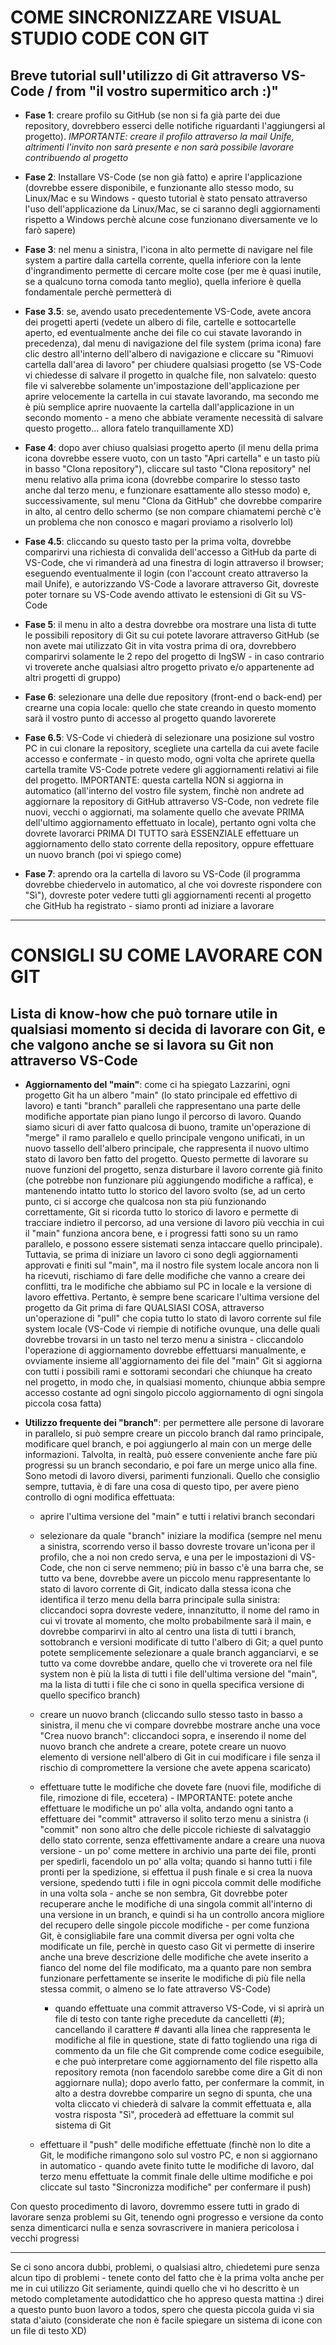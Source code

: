 # COME SINCRONIZZARE VISUAL STUDIO CODE CON GIT
## Breve tutorial sull'utilizzo di Git attraverso VS-Code / from "il vostro supermitico arch :)"

* **Fase 1**: creare profilo su GitHub (se non si fa già parte dei due repository, dovrebbero esserci delle notifiche riguardanti l'aggiungersi al progetto). *IMPORTANTE: creare il profilo attraverso la mail Unife, altrimenti l'invito non sarà presente e non sarà possibile lavorare contribuendo al progetto*

* **Fase 2**: Installare VS-Code (se non già fatto) e aprire l'applicazione (dovrebbe essere disponibile, e funzionante allo stesso modo, su Linux/Mac e su Windows - questo tutorial è stato pensato attraverso l'uso dell'applicazione da Linux/Mac, se ci saranno degli aggiornamenti rispetto a Windows perchè alcune cose funzionano diversamente ve lo farò sapere)

* **Fase 3**: nel menu a sinistra, l'icona in alto permette di navigare nel file system a partire dalla cartella corrente, quella inferiore con la lente d'ingrandimento permette di cercare molte cose (per me è quasi inutile, se a qualcuno torna comoda tanto meglio), quella inferiore è quella fondamentale perchè permetterà di 

* **Fase 3.5**: se, avendo usato precedentemente VS-Code, avete ancora dei progetti aperti (vedete un albero di file, cartelle e sottocartelle aperto, ed eventualmente anche dei file co cui stavate lavorando in precedenza), dal menu di navigazione del file system (prima icona) fare clic destro all'interno dell'albero di navigazione e cliccare su "Rimuovi cartella dall'area di lavoro" per chiudere qualsiasi progetto (se VS-Code vi chiedesse di salvare il progetto in qualche file, non salvatelo: questo file vi salverebbe solamente un'impostazione dell'applicazione per aprire velocemente la cartella in cui stavate lavorando, ma secondo me è più semplice aprire nuovaente la cartella dall'applicazione in un secondo momento - a meno che abbiate veramente necessità di salvare questo progetto... allora fatelo tranquillamente XD)

* **Fase 4**: dopo aver chiuso qualsiasi progetto aperto (il menu della prima icona dovrebbe essere vuoto, con un tasto "Apri cartella" e un tasto più in basso "Clona repository"), cliccare sul tasto "Clona repository" nel menu relativo alla prima icona (dovrebbe comparire lo stesso tasto anche dal terzo menu, e funzionare esattamente allo stesso modo) e, successivamente, sul menu "Clona da GitHub" che dovrebbe comparire in alto, al centro dello schermo (se non compare chiamatemi perchè c'è un problema che non conosco e magari proviamo a risolverlo lol)

* **Fase 4.5**: cliccando su questo tasto per la prima volta, dovrebbe comparirvi una richiesta di convalida dell'accesso a GitHub da parte di VS-Code, che vi rimanderà ad una finestra di login attraverso il browser; eseguendo eventualmente il login (con l'account creato attraverso la mail Unife), e autorizzando VS-Code a lavorare attraverso Git, dovreste poter tornare su VS-Code avendo attivato le estensioni di Git su VS-Code

* **Fase 5**: il menu in alto a destra dovrebbe ora mostrare una lista di tutte le possibili repository di Git su cui potete lavorare attraverso GitHub (se non avete mai utilizzato Git in vita vostra prima di ora, dovrebbero comparirvi solamente le 2 repo del progetto di IngSW - in caso contrario vi troverete anche qualsiasi altro progetto privato e/o appartenente ad altri progetti di gruppo)

* **Fase 6**: selezionare una delle due repository (front-end o back-end) per crearne una copia locale: quello che state creando in questo momento sarà il vostro punto di accesso al progetto quando lavorerete

* **Fase 6.5**: VS-Code vi chiederà di selezionare una posizione sul vostro PC in cui clonare la repository, scegliete una cartella da cui avete facile accesso e confermate - in questo modo, ogni volta che aprirete quella cartella tramite VS-Code potrete vedere gli aggiornamenti relativi ai file del progetto. IMPORTANTE: questa cartella NON si aggiorna in automatico (all'interno del vostro file system, finchè non andrete ad aggiornare la repository di GitHub attraverso VS-Code, non vedrete file nuovi, vecchi o aggiornati, ma solamente quello che avevate PRIMA dell'ultimo aggiornamento effettuato in locale), pertanto ogni volta che dovrete lavorarci PRIMA DI TUTTO sarà ESSENZIALE effettuare un aggiornamento dello stato corrente della repository, oppure effettuare un nuovo branch (poi vi spiego come)

* **Fase 7**: aprendo ora la cartella di lavoro su VS-Code (il programma dovrebbe chiedervelo in automatico, al che voi dovreste rispondere con "Sì"), dovreste poter vedere tutti gli aggiornamenti recenti al progetto che GitHub ha registrato - siamo pronti ad iniziare a lavorare

<hr>

# CONSIGLI SU COME LAVORARE CON GIT
## Lista di know-how che può tornare utile in qualsiasi momento si decida di lavorare con Git, e che valgono anche se si lavora su Git non attraverso VS-Code

* **Aggiornamento del "main"**: come ci ha spiegato Lazzarini, ogni progetto Git ha un albero "main" (lo stato principale ed effettivo di lavoro) e tanti "branch" paralleli che rappresentano una parte delle modifiche apportate pian piano lungo il percorso di lavoro. Quando siamo sicuri di aver fatto qualcosa di buono, tramite un'operazione di "merge" il ramo parallelo e quello principale vengono unificati, in un nuovo tassello dell'albero principale, che rappresenta il nuovo ultimo stato di lavoro ben fatto del progetto. Questo permette di lavorare su nuove funzioni del progetto, senza disturbare il lavoro corrente già finito (che potrebbe non funzionare più aggiungendo modifiche a raffica), e mantenendo intatto tutto lo storico del lavoro svolto (se, ad un certo punto, ci si accorge che qualcosa non sta più funzionando correttamente, Git si ricorda tutto lo storico di lavoro e permette di tracciare indietro il percorso, ad una versione di lavoro più vecchia in cui il "main" funziona ancora bene, e i progressi fatti sono su un ramo parallelo, e possono essere sistemati senza intaccare quello principale). Tuttavia, se prima di iniziare un lavoro ci sono degli aggiornamenti approvati e finiti sul "main", ma il nostro file system locale ancora non li ha ricevuti, rischiamo di fare delle modifiche che vanno a creare dei conflitti, tra le modifiche che abbiamo sul PC in locale e la versione di lavoro effettiva. Pertanto, è sempre bene scaricare l'ultima versione del progetto da Git prima di fare QUALSIASI COSA, attraverso un'operazione di "pull" che copia tutto lo stato di lavoro corrente sul file system locale (VS-Code vi riempie di notifiche ovunque, una delle quali dovrebbe trovarsi in un tasto nel terzo menu a sinistra - cliccandolo l'operazione di aggiornamento dovrebbe effettuarsi manualmente, e ovviamente insieme all'aggiornamento dei file del "main" Git si aggiorna con tutti i possibili rami e sottorami secondari che chiunque ha creato nel progetto, in modo che, in qualsiasi momento, chiunque abbia sempre accesso costante ad ogni singolo piccolo aggiornamento di ogni singola piccola cosa fatta)

* **Utilizzo frequente dei "branch"**: per permettere alle persone di lavorare in parallelo, si può sempre creare un piccolo branch dal ramo principale, modificare quel branch, e poi aggiungerlo al main con un merge delle informazioni. Talvolta, in realtà, può essere conveniente anche fare più progressi su un branch secondario, e poi fare un merge unico alla fine. Sono metodi di lavoro diversi, parimenti funzionali. Quello che consiglio sempre, tuttavia, è di fare una cosa di questo tipo, per avere pieno controllo di ogni modifica effettuata:

    * aprire l'ultima versione del "main" e tutti i relativi branch secondari

    * selezionare da quale "branch" iniziare la modifica (sempre nel menu a sinistra, scorrendo verso il basso dovreste trovare un'icona per il profilo, che a noi non credo serva, e una per le impostazioni di VS-Code, che non ci serve nemmeno; più in basso c'è una barra che, se tutto va bene, dovrebbe avere un piccolo menu rappresentante lo stato di lavoro corrente di Git, indicato dalla stessa icona che identifica il terzo menu della barra principale sulla sinistra: cliccandoci sopra dovreste vedere, innanzitutto, il nome del ramo in cui vi trovate al momento, che molto probabilmente sarà il main, e dovrebbe comparirvi in alto al centro una lista di tutti i branch, sottobranch e versioni modificate di tutto l'albero di Git; a quel punto potete semplicemente selezionare a quale branch agganciarvi, e se tutto va come dovrebbe andare, quello che vi troverete ora nel file system non è più la lista di tutti i file dell'ultima versione del "main", ma la lista di tutti i file che ci sono in quella specifica versione di quello specifico branch)

    * creare un nuovo branch (cliccando sullo stesso tasto in basso a sinistra, il menu che vi compare dovrebbe mostrare anche una voce "Crea nuovo branch": cliccandoci sopra, e inserendo il nome del nuovo branch che andrete a creare, potete creare un nuovo elemento di versione nell'albero di Git in cui modificare i file senza il rischio di compromettere la versione che avete appena scaricato)

    * effettuare tutte le modifiche che dovete fare (nuovi file, modifiche di file, rimozione di file, eccetera) - IMPORTANTE: potete anche effettuare le modifiche un po' alla volta, andando ogni tanto a effettuare dei "commit" attraverso il solito terzo menu a sinistra (i "commit" non sono altro che delle piccole richieste di salvataggio dello stato corrente, senza effettivamente andare a creare una nuova versione - un po' come mettere in archivio una parte dei file, pronti per spedirli, facendolo un po' alla volta; quando si hanno tutti i file pronti per la spedizione, si effettua il push finale e si crea la nuova versione, spedendo tutti i file in ogni piccola commit delle modifiche in una volta sola - anche se non sembra, Git dovrebbe poter recuperare anche le modifiche di una singola commit all'interno di una versione in un branch, e quindi si ha un controllo ancora migliore del recupero delle singole piccole modifiche - per come funziona Git, è consigliabile fare una commit diversa per ogni volta che modificate un file, perchè in questo caso Git vi permette di inserire anche una breve descrizione delle modifiche che avete inserito a fianco del nome del file modificato, ma a quanto pare non sembra funzionare perfettamente se inserite le modifiche di più file nella stessa commit, o almeno se lo fate attraverso VS-Code)

        * quando effettuate una commit attraverso VS-Code, vi si aprirà un file di testo con tante righe precedute da cancelletti (#); cancellando il carattere # davanti alla linea che rappresenta le modifiche al file in questione, state di fatto togliendo una riga di commento da un file che Git comprende come codice eseguibile, e che può interpretare come aggiornamento del file rispetto alla repository remota (non facendolo sarebbe come dire a Git di non aggiornare nulla); dopo averlo fatto, per confermare la commit, in alto a destra dovrebbe comparire un segno di spunta, che una volta cliccato vi chiederà di salvare la commit effettuata e, alla vostra risposta "Sì", procederà ad effettuare la commit sul sistema di Git

    * effettuare il "push" delle modifiche effettuate (finchè non lo dite a Git, le modifiche rimangono solo sul vostro PC, e non si aggiornano in automatico - quando avete finito tutte le modifiche di lavoro, dal terzo menu effettuate la commit finale delle ultime modifiche e poi cliccate sul tasto "Sincronizza modifiche" per confermare il push)

Con questo procedimento di lavoro, dovremmo essere tutti in grado di lavorare senza problemi su Git, tenendo ogni progresso e versione da conto senza dimenticarci nulla e senza sovrascrivere in maniera pericolosa i vecchi progressi

--- --- ---

Se ci sono ancora dubbi, problemi, o qualsiasi altro, chiedetemi pure senza alcun tipo di problemi - tenete conto del fatto che è la prima volta anche per me in cui utilizzo Git seriamente, quindi quello che vi ho descritto è un metodo completamente autodidattico che ho appreso questa mattina :) direi a questo punto buon lavoro a todos, spero che questa piccola guida vi sia stata d'aiuto (considerate che non è facile spiegare un sistema di icone con un file di testo XD)